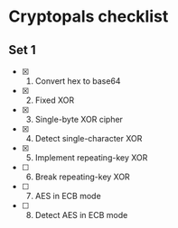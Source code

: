 # Cryptopals checklist

## Set 1
- [x] 1. Convert hex to base64
- [x] 2. Fixed XOR
- [x] 3. Single-byte XOR cipher
- [x] 4. Detect single-character XOR
- [x] 5. Implement repeating-key XOR
- [ ] 6. Break repeating-key XOR
- [ ] 7. AES in ECB mode
- [ ] 8. Detect AES in ECB mode
